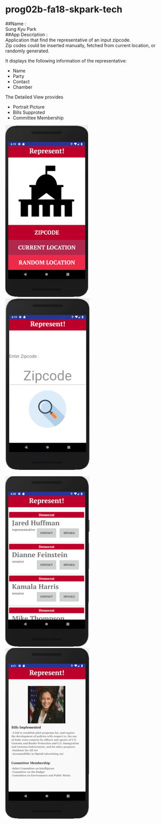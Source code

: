 # prog02b-fa18-skpark-tech

##Name :   
Sung Kyu Park  
##App Description :   
Application that find the representative of an input zipcode.  
Zip codes could be inserted manually, fetched from current location, or randomly generated.  
  
  
It displays the following information of the representative:
- Name
- Party
- Contact
- Chamber

The Detailed View provides
- Portrait Picture
- Bills Supproted
- Committee Membership


![Alt text](screenshots/main.png?raw=true "Main")
![Alt text](screenshots/search.png?raw=true "Main")


![Alt text](screenshots/congressional.png?raw=true "Main")
![Alt text](screenshots/detailed.png?raw=true "Main")


